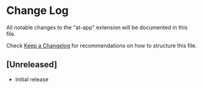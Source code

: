 # Change Log

All notable changes to the "at-app" extension will be documented in this file.

Check [Keep a Changelog](http://keepachangelog.com/) for recommendations on how to structure this file.

## [Unreleased]

- Initial release